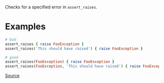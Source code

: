 
Checks for a specified error in `assert_raises`.

# Examples

```ruby
# bad
assert_raises { raise FooException }
assert_raises('This should have raised') { raise FooException }

# good
assert_raises(FooException) { raise FooException }
assert_raises(FooException, 'This should have raised') { raise FooException }
```

[Source](http://www.rubydoc.info/gems/rubocop/RuboCop/Cop/Minitest/UnspecifiedException)
